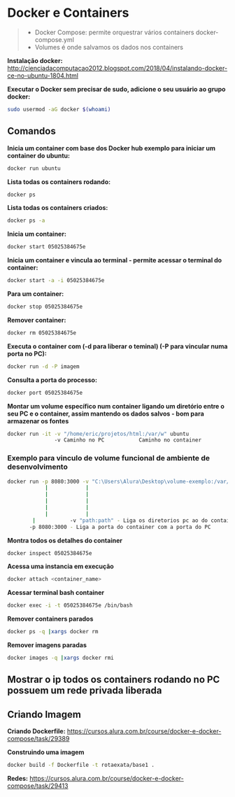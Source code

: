 # Docker e Containers
> - Docker Compose: permite orquestrar vários containers docker-compose.yml
> - Volumes é onde salvamos os dados nos containers 


**Instalação docker:** http://cienciadacomputacao2012.blogspot.com/2018/04/instalando-docker-ce-no-ubuntu-1804.html

**Executar o Docker sem precisar de sudo, adicione o seu usuário ao grupo docker:**
```sh
sudo usermod -aG docker $(whoami)
```

## Comandos
**Inicia um container com base dos Docker hub exemplo para iniciar um container do ubuntu:**
```sh
docker run ubuntu
```
**Lista todas os containers rodando:**
```sh
docker ps 
```
**Lista todas os containers criados:**
```sh
docker ps -a
```
**Inicia um container:**
```sh
docker start 05025384675e
```
**Inicia um container e vincula ao terminal - permite acessar o terminal do container:**
```sh
docker start -a -i 05025384675e
```
**Para um container:**
```sh
docker stop 05025384675e
```
**Remover container:** 
```sh
docker rm 05025384675e
```
**Executa o container com (-d para liberar o teminal) (-P para vincular numa porta no PC):**
```sh
docker run -d -P imagem 
```
**Consulta  a porta do processo:**
```sh
docker port 05025384675e
```
**Montar um volume específico num container ligando um diretório entre o seu PC e o container, assim mantendo os dados salvos - bom para armazenar os fontes**
```sh
docker run -it -v "/home/eric/projetos/html:/var/w" ubuntu
               -v Caminho no PC           Caminho no container
```

### Exemplo para vinculo de volume funcional de ambiente de desenvolvimento 
```sh
docker run -p 8080:3000 -v "C:\Users\Alura\Desktop\volume-exemplo:/var/www" -w "/var/www" node npm start
            |            |                                                   |            |    |
            |            |                                                   |            |    |
            |            |                                                   |            |    npm start - Executa o comando
            |            |                                                   |            node - Imagem do dockerhub usada   
            |            |                                                  -w Acessa o diretorio   
	    |           -v "path:path" - Liga os diretorios pc ao do container
	   -p 8080:3000 - Liga a porta do container com a porta do PC
``` 

**Montra todos os detalhes do container**
```sh
docker inspect 05025384675e
```
**Acessa uma instancia em execução**
```sh
docker attach <container_name>
```
**Acessar terminal bash container**
```sh
docker exec -i -t 05025384675e /bin/bash
```
**Remover containers parados**
```sh
docker ps -q |xargs docker rm 
```
**Remover imagens paradas**
```sh
docker images -q |xargs docker rmi
```
**Mostrar o ip todos os containers rodando no PC possuem um rede privada liberada**
---

## Criando Imagem
**Criando Dockerfile:** https://cursos.alura.com.br/course/docker-e-docker-compose/task/29389

**Construindo uma imagem**
```sh
docker build -f Dockerfile -t rotaexata/base1 .
```

**Redes:** https://cursos.alura.com.br/course/docker-e-docker-compose/task/29413
